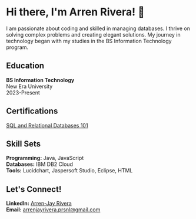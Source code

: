 <h1>Hi there, I'm Arren Rivera! 👋</h1>
<p>I am passionate about coding and skilled in managing databases. I thrive on solving complex problems and creating elegant solutions. My journey in technology began with my studies in the BS Information Technology program.</p>

<h2>Education</h2>
<p><strong>BS Information Technology</strong><br>
New Era University<br>
2023-Present</p>

<h2>Certifications</h2>
<p><a href="https://courses.cognitiveclass.ai/certificates/9d7eda50302142768e4f0d41469d070d" target="_blank">SQL and Relational Databases 101</a></p>

<h2>Skill Sets</h2>
<p><strong>Programming:</strong> Java, JavaScript<br>
<strong>Databases:</strong> IBM DB2 Cloud<br>
<strong>Tools:</strong> Lucidchart, Jaspersoft Studio, Eclipse, HTML</p>

<h2>Let's Connect!</h2>
<p><strong>LinkedIn:</strong> <a href="https://www.linkedin.com/in/arren-jay-rivera-53993228b" target="_blank">Arren-Jay Rivera</a><br>
<strong>Email:</strong> <a href="mailto:arrenjayrivera.prsnl@gmail.com">arrenjayrivera.prsnl@gmail.com</a></p>
